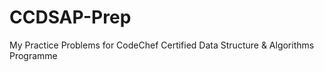 # CCDSAP-Prep
My Practice Problems for CodeChef Certified Data Structure &amp; Algorithms Programme
